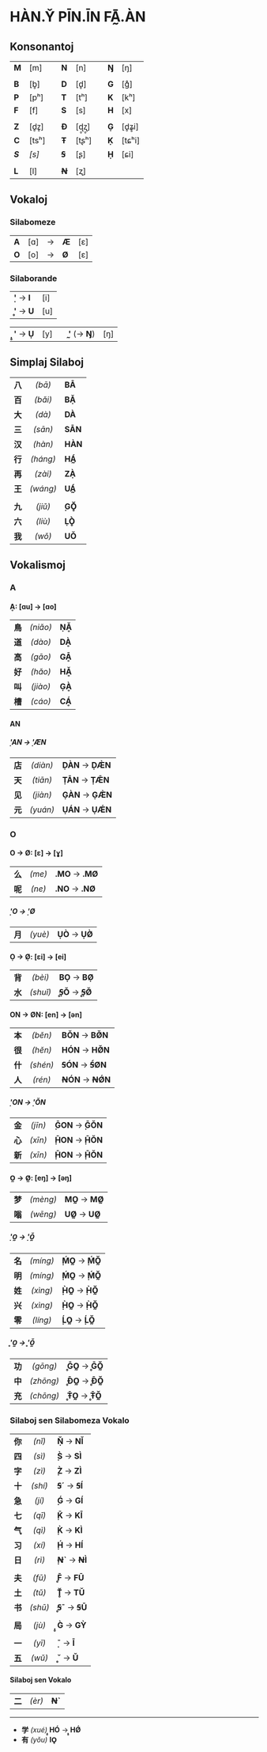 # HÀN.Y̌ PĪN.ĪN FĀ̰.ÀN

## Konsonantoj

| | | | | | | | |
|:-|:-|:-:|:-|:-|:-:|:-|:-|
| **M**   | [m]     | | **N** | [n]   | | **Ŋ** | [ŋ]   |
| | | | | | | | |
| **B**   | [b̥]     | | **D** | [d̥]   | | **G** | [ɡ̊]   |
| **P**   | [pʰ]    | | **T** | [tʰ]  | | **K** | [kʰ]  |
| **F**   | [f]     | | **S** | [s]   | | **H** | [x]   |
| | | | | | | | |
| **Z**   | [d̥z̥]    | | **Đ** | [ɖ̥ʐ̥]  | | **G̣** | [d̥ʑ̥i]  |
| **C**   | [tsʰ]   | | **Ŧ** | [tʂʰ] | | **Ḳ** | [tɕʰi] |
| ***S*** | *[s]*   | | **Ꞩ** | [ʂ]   | | **Ḥ** | [ɕi]   |
| | | | | | | | |
| **L**   | [l]     | | **Ꞥ** | [ʐ]   | |       |       |

## Vokaloj

### Silabomeze

| | | | | |
|:-|:-|:-:|:-|:-|
| **A** | [ɑ] | → | **Æ** | [ɛ] |
| **O** | [o] | → | **Ø** | [ɛ] |

### Silaborande

| | |
|:-|:-|
| **̣'** → **I** | [i] |
| **̥'** → **U** | [u] |

| | | | | |
|:-|:-|:-:|:-|:-|
| **̣̥'** → **Ụ** | [y] | | **̰'** (→ **Ŋ**) | [ŋ] |


## Simplaj Silaboj

| | | |
|-:|:-:|:-|
| **八** | *(bā)*   | **BĀ**  |
| **百** | *(bǎi)*  | **BẠ̌**  |
| **大** | *(dà)*   | **DÀ**  |
| **三** | *(sān)*  | **SĀN** |
| **汉** | *(hàn)*  | **HÀN** |
| **行** | *(háng)* | **HÁ̰**  |
| **再** | *(zài)*  | **ZẠ̀**  |
| **王** | *(wáng)* | **UÁ̰**  |
| | | |
| **九** | *(jiǔ)*  | **̣GǑ̥**  |
| **六** | *(liù)*  | **ḶÒ̥**  |
| **我** | *(wǒ)*   | **UǑ**  |


## Vokalismoj

### A

#### Ḁ: [ɑu] → [ɑo]

| | | |
|-:|:-:|:-|
| **鳥** | *(niǎo)* | **ṆḀ̌** |
| **道** | *(dào)*  | **DḀ̀** |
| **高** | *(gāo)*  | **GḀ̄** |
| **好** | *(hǎo)*  | **HḀ̌** |
| **叫** | *(jiào)* | **G̣Ḁ̀** |
| **槽** | *(cáo)*  | **CḀ́** |

#### AN

##### ̣'AN → ̣'ÆN

| | | |
|-:|:-:|:-|
| **店** | *(diàn)* | **ḌÀN** → **ḌÆ̀N** |
| **天** | *(tiān)* | **ṬĀN** → **ṬǢN** |
| **见** | *(jiàn)* | **G̣ÀN** → **G̣Æ̀N** |
| **元** | *(yuán)* | **ỤÁN** → **ỤǼN** |

### O

#### O → Ø: [ɛ] → [ɣ]

| | | |
|-:|:-:|:-|
| **么** | *(me)* | **.MO** → **.MØ** |
| **呢** | *(ne)* | **.NO** → **.NØ** |

##### ̣'O → ̣'Ø

| | | |
|-:|:-:|:-|
| **月** | *(yuè)* | **ỤÒ** → **ỤØ̀** |


#### Ọ → Ø̣: [ɛi] → [ei]

| | | |
|-:|:-:|:-|
| **背** | *(bèi)*  | **BỌ** → **BØ̣** |
| **水** | *(shuǐ)* | **̥Ꞩ̣Ǒ** → **̥Ꞩ̣Ø̌** |

#### ON → ØN: [en] → [ən]

| | | |
|-:|:-:|:-|
| **本** | *(běn)*  | **BǑN** → **BØ̌N** |
| **很** | *(hěn)*  | **HÓN** → **HØ̌N** |
| **什** | *(shén)* | **ꞨÓN** → **Ꞩ́ØN** |
| **人** | *(rén)*  | **ꞤÓN** → **ꞤǾN** |

##### ̣'ON → ̣'ŎN

| | | |
|-:|:-:|:-|
| **金** | *(jīn)* | **̣ḠON** → **̣ḠŎN** |
| **心** | *(xīn)* | **̣H̄ON** → **̣H̄ŎN** |
| **新** | *(xīn)* | **̣H̄ON** → **̣H̄ŎN** |

#### O̰ → Ø̰: [eŋ] → [əŋ]

| | | |
|-:|:-:|:-|
| **梦** | *(mèng)* | **MO̰** → **MØ̰** |
| **嗡** | *(wēng)* | **UØ̰** → **UØ̰** |

##### ̣'O̰ → ̣'Ŏ̰

| | | |
|-:|:-:|:-|
| **名** | *(míng)* | **̣ḾO̰** → **̣ḾŎ̰** |
| **明** | *(míng)* | **̣ḾO̰** → **̣ḾŎ̰** |
| **姓** | *(xìng)* | **̣H̀O̰** → **̣H̀Ŏ̰** |
| **兴** | *(xìng)* | **̣H̀O̰** → **̣H̀Ŏ̰** |
| **零** | *(líng)* | **̣ĹO̰** → **̣ĹŎ̰** |

##### ̥'O̰ → ̥'Ŏ̰

| | | |
|-:|:-:|:-|
| **功** | *(gōng)*  | **̥ḠO̰** → **̥ḠŎ̰** |
| **中** | *(zhōng)* | **̥Đ̄O̰** → **̥Đ̄Ŏ̰** |
| **充** | *(chōng)* | **̥Ŧ̄O̰** → **̥Ŧ̄Ŏ̰** |


### Silaboj sen Silabomeza Vokalo

| | | |
|-:|:-:|:-|
| **你** | *(nǐ)*  | **Ṇ̌** → **NǏ** |
| **四** | *(sì)*  | **̣S̀** → **SÌ** |
| **字** | *(zì)*  | **̣Z̀** → **ZÌ** |
| **十** | *(shí)* | **Ꞩ´** → **ꞨÍ** |
| **急** | *(jí)*  | **̣Ǵ** → **GÍ** |
| **七** | *(qī)*  | **̣K̄** → **KĪ** |
| **气** | *(qì)*  | **̣K̀** → **KÌ** |
| **习** | *(xí)*  | **̣H́** → **HÍ** |
| **日** | *(rì)*  | **̣Ꞥ`** → **ꞤÌ** |
| | | |
| **夫** | *(fū)*  | **̥F̄** → **FŪ** |
| **土** | *(tǔ)*  | **Ť̥** → **TǓ** |
| **书** | *(shū)* | **̥Ꞩ¯** → **ꞨŪ** |
| | | |
| **局** | *(jù)*  | **̣̥G̀** → **GỲ** |
| | | |
| **一** | *(yī)*  | **̣¯** → **Ī** |
| **五** | *(wǔ)*  | **̥ˇ** → **Ǔ** |

#### Silaboj sen Vokalo

| | | |
|-:|:-:|:-|
| **二** | *(èr)*  | **Ꞥ`** |


---

* **学** *(xué)* **̣̥HÓ** → **̣̥HǾ**
* **有** *(yǒu)* **IO̥**